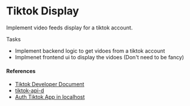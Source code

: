 # Tiktok Display
Implement video feeds display for a tiktok account.

Tasks
- Implement backend logic to get vidoes from a tiktok account
- Implmenet frontend ui to display the vidoes (Don't need to be fancy)

#### References
- [Tiktok Developer Document](https://developers.tiktok.com/doc/display-api-get-started/)
- [tiktok-api-d](https://www.npmjs.com/package/@tobyg74/tiktok-api-dl)
- [Auth Tiktok App in localhost](https://stackoverflow.com/questions/71864245/having-trouble-implementing-tiktoks-login-kit-on-localhost)